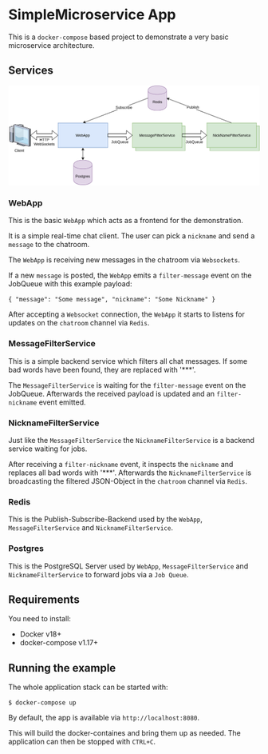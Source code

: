 # SimpleMicroservice App

This is a `docker-compose` based project to demonstrate a very basic microservice architecture.

## Services

![SimpleMicroservice Overview](../../../Zeichnungen/SimpleMicroserviceApp-Overview.png)

### WebApp

This is the basic `WebApp` which acts as a frontend for the demonstration.

It is a simple real-time chat client. The user can pick a `nickname` and send a `message` to the chatroom.

The `WebApp` is receiving new messages in the chatroom via `Websockets`.

If a new `message` is posted, the `WebApp` emits a `filter-message` event on the JobQueue with this example payload:
```
{ "message": "Some message", "nickname": "Some Nickname" }
```

After accepting a `Websocket` connection, the `WebApp` it starts to listens for updates on the `chatroom` channel via `Redis`.

### MessageFilterService

This is a simple backend service which filters all chat messages. If some bad words have been found, they are replaced with '***'.

The `MessageFilterService` is waiting for the `filter-message` event on the JobQueue. Afterwards the received payload is updated and an `filter-nickname` event emitted.

### NicknameFilterService

Just like the `MessageFilterService` the `NicknameFilterService` is a backend service waiting for jobs.

After receiving a `filter-nickname` event, it inspects the `nickname` and replaces all bad words with '***'. Afterwards the `NicknameFilterService` is broadcasting the filtered JSON-Object in the `chatroom` channel via `Redis`.

### Redis

This is the Publish-Subscribe-Backend used by the `WebApp`, `MessageFilterService` and `NicknameFilterService`.

### Postgres

This is the PostgreSQL Server used by `WebApp`, `MessageFilterService` and `NicknameFilterService` to forward jobs via a `Job Queue`.

## Requirements

You need to install:
- Docker v18+
- docker-compose v1.17+

## Running the example

The whole application stack can be started with:

```
$ docker-compose up
```

By default, the app is available via `http://localhost:8080`.

This will build the docker-containes and bring them up as needed. The application can then be stopped with `CTRL+C`.

